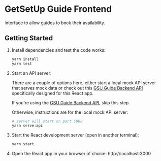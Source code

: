 # GetSetUp Guide Frontend

Interface to allow guides to book their availability.

## Getting Started

1. Install dependencies and test the code works:

    ```zsh
    yarn install
    yarn test
    ```

2. Start an API server:

    There are a couple of options here, either start a local mock API server that serves mock data or check out this [GSU Guide Backend API](https://github.com/CodeSchwert/gsu-guide-backend) specifically designed for this React app.

    If you're using the [GSU Guide Backend API](https://github.com/CodeSchwert/gsu-guide-backend), skip this step.

    Otherwise, instructions are for the local mock API server:
    ```zsh
    # server will start on port 5000
    yarn serve:api
    ```

3. Start the React development server (open in another terminal):

    ```zsh
    yarn start
    ```

4. Open the React app in your browser of choice: http://localhost:3000
